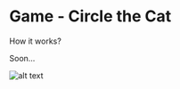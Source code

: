 # Game - Circle the Cat


How it works?

Soon...



![alt text](https://dl.dropboxusercontent.com/s/c5n9fftw38xw6pm/GifGameCircleTheCat.gif)
